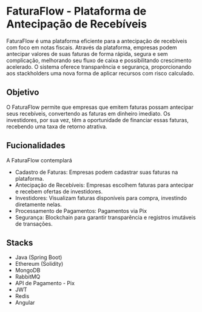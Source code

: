 <h1>FaturaFlow - Plataforma de Antecipação de Recebíveis</h1>

<p>FaturaFlow é uma plataforma eficiente para a antecipação de recebíveis com foco em notas fiscais. Através da plataforma, empresas podem antecipar valores de suas faturas de forma rápida, segura e sem complicação, melhorando seu fluxo de caixa e possibilitando crescimento acelerado. O sistema oferece transparência e segurança, proporcionando aos stackholders uma nova forma de aplicar recursos com risco calculado.</p>

<h2>Objetivo</h2>
<p>O FaturaFlow permite que empresas que emitem faturas possam antecipar seus recebíveis, convertendo as faturas em dinheiro imediato. Os investidores, por sua vez, têm a oportunidade de financiar essas faturas, recebendo uma taxa de retorno atrativa.</p>

<h2>Fucionalidades</h2>

<p>A FaturaFlow contemplará<p>

* Cadastro de Faturas: Empresas podem cadastrar suas faturas na plataforma.
* Antecipação de Recebíveis: Empresas escolhem faturas para antecipar e recebem ofertas de investidores.
* Investidores: Visualizam faturas disponíveis para compra, investindo diretamente nelas.
* Processamento de Pagamentos: Pagamentos via Pix
* Segurança: Blockchain para garantir transparência e registros imutáveis de transações.

<h2>Stacks</h2>

* Java (Spring Boot)
* Ethereum (Solidity)
* MongoDB
* RabbitMQ
* API de Pagamento - Pix
* JWT 
* Redis
* Angular